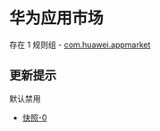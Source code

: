 # 华为应用市场

存在 1 规则组 - [com.huawei.appmarket](/src/apps/com.huawei.appmarket.ts)

## 更新提示

默认禁用

- [快照-0](https://i.gkd.li/import/13228520)

